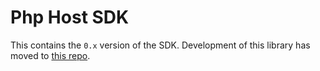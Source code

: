 # Php Host SDK

This contains the `0.x` version of the SDK. Development of this library has moved to [this repo](https://github.com/extism/php-sdk#readme).

